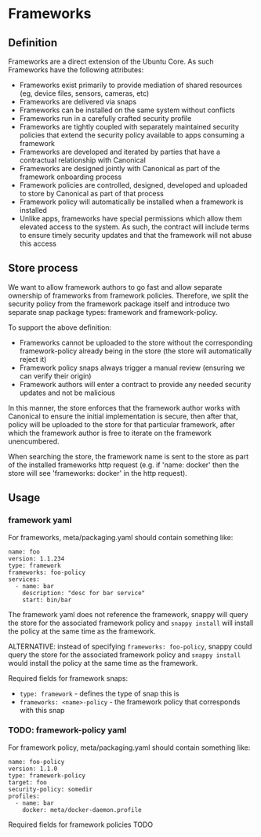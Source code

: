 # Frameworks
## Definition
Frameworks are a direct extension of the Ubuntu Core. As such Frameworks have
the following attributes:

 * Frameworks exist primarily to provide mediation of shared resources (eg,
   device files, sensors, cameras, etc)
 * Frameworks are delivered via snaps
 * Frameworks can be installed on the same system without conflicts
 * Frameworks run in a carefully crafted security profile
 * Frameworks are tightly coupled with separately maintained security policies
   that extend the security policy available to apps consuming a framework
 * Frameworks are developed and iterated by parties that have a contractual
   relationship with Canonical
 * Frameworks are designed jointly with Canonical as part of the framework
   onboarding process
 * Framework policies are controlled, designed, developed and uploaded to store
   by Canonical as part of that process
 * Framework policy will automatically be installed when a framework is installed
 * Unlike apps, frameworks have special permissions which allow them elevated
   access to the system. As such, the contract will include terms to ensure
   timely security updates and that the framework will not abuse this access

## Store process
We want to allow framework authors to go fast and allow separate ownership of
frameworks from framework policies. Therefore, we split the security policy
from the framework package itself and introduce two separate snap package
types: framework and framework-policy.

To support the above definition:

 * Frameworks cannot be uploaded to the store without the corresponding
   framework-policy already being in the store (the store will automatically
   reject it)
 * Framework policy snaps always trigger a manual review (ensuring we can
   verify their origin)
 * Framework authors will enter a contract to provide any needed security
   updates and not be malicious

In this manner, the store enforces that the framework author works with
Canonical to ensure the initial implementation is secure, then after that,
policy will be uploaded to the store for that particular framework, after which
the framework author is free to iterate on the framework unencumbered.

When searching the store, the framework name is sent to the store as part of
the installed frameworks http request (e.g. if 'name: docker' then the store
will see 'frameworks: docker' in the http request).

## Usage
### framework yaml

For frameworks, meta/packaging.yaml should contain something like:

    name: foo
    version: 1.1.234
    type: framework
    frameworks: foo-policy
    services:
      - name: bar
        description: "desc for bar service"
        start: bin/bar

The framework yaml does not reference the framework, snappy will query the
store for the associated framework policy and `snappy install` will install the
policy at the same time as the framework.

ALTERNATIVE: instead of specifying `frameworks: foo-policy`, snappy could
query the store for the associated framework policy and `snappy install` would
install the policy at the same time as the framework.

Required fields for framework snaps:

 * `type: framework` - defines the type of snap this is
 * `frameworks: <name>-policy` - the framework policy that corresponds with
   this snap


### TODO: framework-policy yaml

For framework policy, meta/packaging.yaml should contain something like:

    name: foo-policy
    version: 1.1.0
    type: framework-policy
    target: foo
    security-policy: somedir
    profiles:
      - name: bar
        docker: meta/docker-daemon.profile




Required fields for framework policies
TODO
